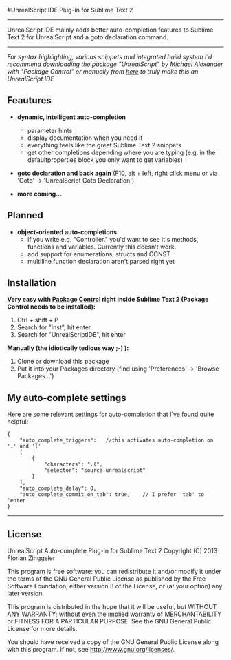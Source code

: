 #UnrealScript IDE Plug-in for Sublime Text 2
* * *

UnrealScript IDE mainly adds better auto-completion features to Sublime Text 2 for UnrealScript and a goto declaration command.

------------
*For syntax highlighting, various snippets and integrated build system I'd recommend downloading the package "UnrealScript"
by Michael Alexander with "Package Control" or manually from [here](https://github.com/beefsack/unrealscript-sublime "https://github.com/beefsack/unrealscript-sublime") to truly make this an UnrealScript IDE*


Feautures
------------

* **dynamic, intelligent auto-completion**
	* parameter hints
	* display documentation when you need it
	* everything feels like the great Sublime Text 2 snippets
	* get other completions depending where you are typing (e.g. in the defaultproperties block you only want to get variables)

* **goto declaration and back again** (F10, alt + left, right click menu or via 'Goto' -> 'UnrealScript Goto Declaration')

* **more coming...**


Planned
------------

* **object-oriented auto-completions**
	* if you write e.g. "Controller." you'd want to see it's methods, functions and variables. Currently this doesn't work.
	* add support for enumerations, structs and CONST
	* multiline function declaration aren't parsed right yet


Installation
------------

**Very easy with [Package Control](http://wbond.net/sublime_packages/package_control "http://wbond.net/sublime_packages/package_control") right inside Sublime Text 2 (Package Control needs to be installed):**

1.	Ctrl + shift + P
2.  Search for "inst", hit enter
3.  Search for "UnrealScriptIDE", hit enter

**Manually (the idiotically tedious way ;-) ):**

1.  Clone or download this package
2.	Put it into your Packages directory (find using 'Preferences' -> 'Browse Packages...')


My auto-complete settings
------------
Here are some relevant settings for auto-completion that I've found quite helpful:

	{
		"auto_complete_triggers":	//this activates auto-completion on '.' and '('
		[
			{
				"characters": ".(",
				"selector": "source.unrealscript"
			}
		],
		"auto_complete_delay": 0,
		"auto_complete_commit_on_tab": true,	// I prefer 'tab' to 'enter'
	}


* * *
License
------------
UnrealScript Auto-complete Plug-in for Sublime Text 2
Copyright (C) 2013 Florian Zinggeler

This program is free software: you can redistribute it and/or modify
it under the terms of the GNU General Public License as published by
the Free Software Foundation, either version 3 of the License, or
(at your option) any later version.

This program is distributed in the hope that it will be useful,
but WITHOUT ANY WARRANTY; without even the implied warranty of
MERCHANTABILITY or FITNESS FOR A PARTICULAR PURPOSE.  See the
GNU General Public License for more details.

You should have received a copy of the GNU General Public License
along with this program.  If not, see <http://www.gnu.org/licenses/>.